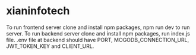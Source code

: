 # xianinfotech
To run frontend server clone and install npm packages, npm run dev to run server.
To run backend server clone and install npm packages, run index.js file.
.env file at backend should have PORT, MOGODB_CONNECTION_URL, JWT_TOKEN_KEY and CLIENT_URL.
